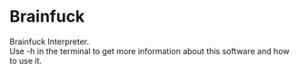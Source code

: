 # Brainfuck
 Brainfuck Interpreter.<br>
 Use -h in the terminal to get more information about this software and how to use it.
